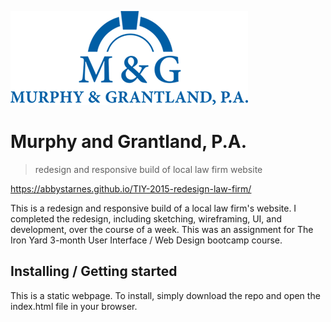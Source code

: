 ![Murphy and Grantland, P.A. logo](Images/logosmall.png)

# Murphy and Grantland, P.A.
> redesign and responsive build of local law firm website

https://abbystarnes.github.io/TIY-2015-redesign-law-firm/

This is a redesign and responsive build of a local law firm's website. I completed the redesign, including sketching, wireframing, UI, and development, over the course of a week. This was an assignment for The Iron Yard 3-month User Interface / Web Design bootcamp course.

## Installing / Getting started

This is a static webpage. To install, simply download the repo and open the index.html file in your browser.
